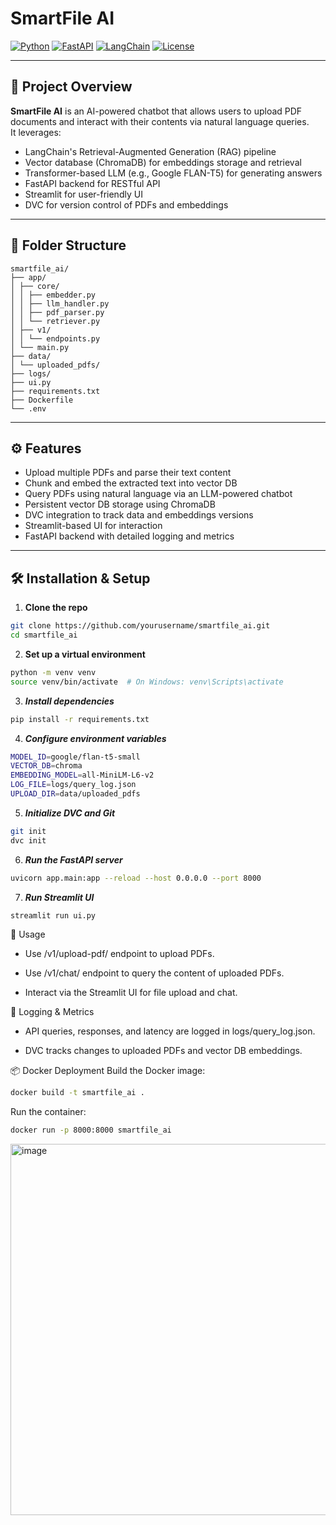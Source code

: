 # SmartFile AI

[![Python](https://img.shields.io/badge/python-3.10+-blue)](https://www.python.org/)
[![FastAPI](https://img.shields.io/badge/FastAPI-0.95-green)](https://fastapi.tiangolo.com/)
[![LangChain](https://img.shields.io/badge/LangChain-0.0.186-orange)](https://python.langchain.com/)
[![License](https://img.shields.io/badge/license-MIT-blue.svg)](LICENSE)

---

## 🚀 Project Overview

**SmartFile AI** is an AI-powered chatbot that allows users to upload PDF documents and interact with their contents via natural language queries.  
It leverages:

- LangChain's Retrieval-Augmented Generation (RAG) pipeline
- Vector database (ChromaDB) for embeddings storage and retrieval
- Transformer-based LLM (e.g., Google FLAN-T5) for generating answers
- FastAPI backend for RESTful API
- Streamlit for user-friendly UI
- DVC for version control of PDFs and embeddings

---

## 📂 Folder Structure
```
smartfile_ai/
├── app/
│ ├── core/
│ │ ├── embedder.py
│ │ ├── llm_handler.py
│ │ ├── pdf_parser.py
│ │ └── retriever.py
│ ├── v1/
│ │ └── endpoints.py
│ └── main.py
├── data/
│ └── uploaded_pdfs/
├── logs/
├── ui.py
├── requirements.txt
├── Dockerfile
└── .env
```

---

## ⚙️ Features

- Upload multiple PDFs and parse their text content
- Chunk and embed the extracted text into vector DB
- Query PDFs using natural language via an LLM-powered chatbot
- Persistent vector DB storage using ChromaDB
- DVC integration to track data and embeddings versions
- Streamlit-based UI for interaction
- FastAPI backend with detailed logging and metrics

---

## 🛠️ Installation & Setup

1. **Clone the repo**

```bash
git clone https://github.com/yourusername/smartfile_ai.git
cd smartfile_ai
```
2. **Set up a virtual environment**
```bash
python -m venv venv
source venv/bin/activate  # On Windows: venv\Scripts\activate
```
3. ***Install dependencies***
```bash
pip install -r requirements.txt
```
4. ***Configure environment variables***
```bash
MODEL_ID=google/flan-t5-small
VECTOR_DB=chroma
EMBEDDING_MODEL=all-MiniLM-L6-v2
LOG_FILE=logs/query_log.json
UPLOAD_DIR=data/uploaded_pdfs
```
5. ***Initialize DVC and Git***
```bash
git init
dvc init
```
6. ***Run the FastAPI server***
```bash
uvicorn app.main:app --reload --host 0.0.0.0 --port 8000
```
7. ***Run Streamlit UI***
```bash
streamlit run ui.py
```
🧩 Usage
- Use /v1/upload-pdf/ endpoint to upload PDFs.

- Use /v1/chat/ endpoint to query the content of uploaded PDFs.

- Interact via the Streamlit UI for file upload and chat.

📝 Logging & Metrics
- API queries, responses, and latency are logged in logs/query_log.json.

- DVC tracks changes to uploaded PDFs and vector DB embeddings.

📦 Docker Deployment
Build the Docker image:
```bash
docker build -t smartfile_ai .
```
Run the container:
```bash
docker run -p 8000:8000 smartfile_ai
```
<img width="848" height="594" alt="image" src="https://github.com/user-attachments/assets/8b5c395a-cdb6-4e31-8ff5-7c0fab8b910d" />

